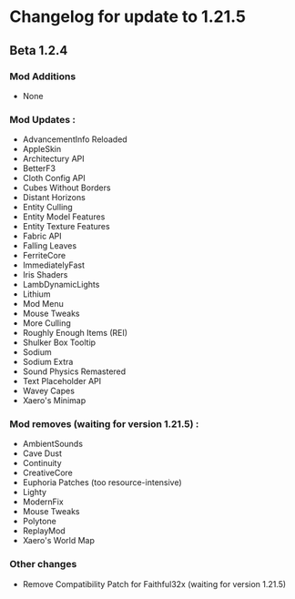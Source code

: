 # Changelog for update to 1.21.5

## Beta 1.2.4

### Mod Additions
- None

### Mod Updates :
- AdvancementInfo Reloaded
- AppleSkin
- Architectury API
- BetterF3
- Cloth Config API
- Cubes Without Borders
- Distant Horizons
- Entity Culling
- Entity Model Features
- Entity Texture Features
- Fabric API
- Falling Leaves
- FerriteCore
- ImmediatelyFast
- Iris Shaders
- LambDynamicLights
- Lithium
- Mod Menu
- Mouse Tweaks
- More Culling
- Roughly Enough Items (REI)
- Shulker Box Tooltip
- Sodium
- Sodium Extra
- Sound Physics Remastered
- Text Placeholder API
- Wavey Capes
- Xaero's Minimap

### Mod removes (waiting for version 1.21.5) :
- AmbientSounds
- Cave Dust
- Continuity
- CreativeCore
- Euphoria Patches (too resource-intensive)
- Lighty
- ModernFix
- Mouse Tweaks
- Polytone
- ReplayMod
- Xaero's World Map

### Other changes
- Remove Compatibility Patch for Faithful32x (waiting for version 1.21.5)
